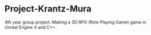 # Project-Krantz-Mura
4th year group project. Making a 3D RPG (Role Playing Game) game in Unreal Engine 4 and C++.
